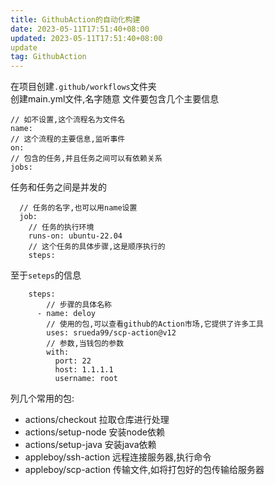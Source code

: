 ```yaml
---
title: GithubAction的自动化构建
date: 2023-05-11T17:51:40+08:00
updated: 2023-05-11T17:51:40+08:00
update
tag: GithubAction
---
```


在项目创建`.github/workflows`文件夹  
创建main.yml文件,名字随意
文件要包含几个主要信息

```
// 如不设置,这个流程名为文件名
name:
// 这个流程的主要信息,监听事件  
on:
// 包含的任务,并且任务之间可以有依赖关系  
jobs:
```

任务和任务之间是并发的  

```
  // 任务的名字,也可以用name设置
  job:
    // 任务的执行环境
    runs-on: ubuntu-22.04
    // 这个任务的具体步骤,这是顺序执行的
    steps:
```

至于`seteps`的信息  

```
    steps:
        // 步骤的具体名称
      - name: deloy
        // 使用的包,可以查看github的Action市场,它提供了许多工具
        uses: srueda99/scp-action@v12
        // 参数,当钱包的参数
        with:
          port: 22
          host: 1.1.1.1
          username: root
```

列几个常用的包:

- actions/checkout  拉取仓库进行处理
- actions/setup-node  安装node依赖
- actions/setup-java  安装java依赖
- appleboy/ssh-action  远程连接服务器,执行命令
- appleboy/scp-action  传输文件,如将打包好的包传输给服务器
